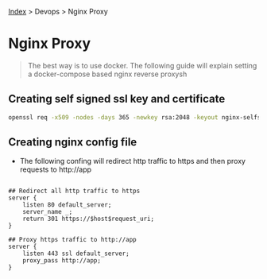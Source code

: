 [Index][home] > Devops > Nginx Proxy

# Nginx Proxy

>The best way is to use docker. The following guide  will explain setting a docker-compose based nginx reverse proxysh


## Creating self signed ssl key and certificate
```bash
openssl req -x509 -nodes -days 365 -newkey rsa:2048 -keyout nginx-selfsigned.key -out nginx-selfsigned.crt
```



## Creating nginx config file

- The following confing will redirect http traffic to https and then proxy requests to http://app 
```

## Redirect all http traffic to https
server {
    listen 80 default_server;
    server_name _;
    return 301 https://$host$request_uri;
}

## Proxy https traffic to http://app
server {
    listen 443 ssl default_server;
    proxy_pass http://app;
}

```

[home]: /dev-guide

